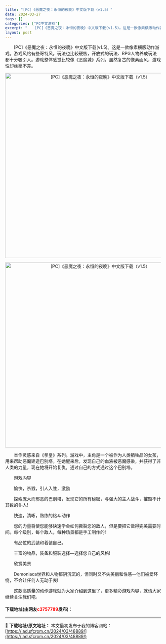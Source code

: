 ```yaml
---
title: "[PC]《恶魔之夜：永恒的夜晚》中文版下载（v1.5）"
date: 2024-03-27
tags: []
categories: ["PC中文游戏"]
excerpt: "　　[PC]《恶魔之夜：永恒的夜晚》中文版下载(v1.5)。这是一款像素横版动作游戏。游戏风格有些哥特风，玩法也比较硬核，开放式的玩法、RPG人物养成玩法都十分吸引人。游戏整体感觉比较像《恶魔城》系列，虽然复古的像素画风，游戏性却丝毫不差。 　　本作灵感来自《拳皇》系列。游戏中，主角是一个被作为人类&hellip;"
layout: post
---
```


 <p>　　[PC]《恶魔之夜：永恒的夜晚》中文版下载(v1.5)。这是一款像素横版动作游戏。游戏风格有些哥特风，玩法也比较硬核，开放式的玩法、RPG人物养成玩法都十分吸引人。游戏整体感觉比较像《恶魔城》系列，虽然复古的像素画风，游戏性却丝毫不差。</p> <p align="center"><img align="" border="0" src="https://lad.sfcrom.cn/wp-content/uploads/2024/03/20240327_660378dfe48c0.webp" width="600" alt="[PC]《恶魔之夜：永恒的夜晚》中文版下载（v1.5）" /></p> <p align="center"><img align="" border="0" src="https://lad.sfcrom.cn/wp-content/uploads/2024/03/20240327_660378e05047e.webp" width="600" alt="[PC]《恶魔之夜：永恒的夜晚》中文版下载（v1.5）" /></p> <p>　　本作灵感来自《拳皇》系列。游戏中，主角是一个被作为人类牺牲品的女孩，用来帮助恶魔建造巴别塔。在她醒来后，发现自己的血液被恶魔感染，并获得了非人类的力量，现在她将开始复仇，通过自己的方式通过这个巴别塔。</p> <p>　　游戏内容</p> <p>　　愉快，杀戮，引人入胜，激励</p> <p>　　探索庞大而邪恶的巴别塔，发现它的所有秘密，与强大的主人战斗，摧毁不计其数的仆人!</p> <p>　　快速，清晰，熟练的格斗动作</p> <p>　　您的力量将使您能够快速学会如何撕裂您的敌人，但是要把它做得完美需要时间。每个级别，每个敌人，每种场景都是手工制作的!</p> <p>　　有品位的武装和着装自己。</p> <p>　　丰富的物品，装备和服装选择&mdash;选择您自己的风格!</p> <p>　　欣赏美景</p> <p>　　Demoniaca世界和人物都阴沉沉的，但同时又不失美丽和性感&mdash;他们被爱环绕，不会让任何人无动于衷!</p> <p>　　这款高质量的动作游戏就为大家介绍到这里了，更多精彩游戏内容，就请大家继续关注我们吧。</p> <p><h4>下载地址(由网友<font color="red">c3757789</font>发布)：</h4></p> 

---
📖 **下载地址/原文地址：** 本文最初发布于我的博客网站：[https://lad.sfcrom.cn/2024/03/48889/](https://lad.sfcrom.cn/2024/03/48889/)
